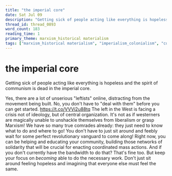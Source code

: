 ```yaml
---
title: "the imperial core"
date: Sat Jul 09
description: "Getting sick of people acting like everything is hopeless and the spirit of communism is dead in the imperial core."
thread_id: thread_0893
word_count: 183
reading_time: 1
primary_theme: marxism_historical materialism
tags: ["marxism_historical materialism", "imperialism_colonialism", "cultural criticism", "organizational theory"]
---
```


# the imperial core

Getting sick of people acting like everything is hopeless and the spirit of communism is dead in the imperial core.

Yes, there are a lot of unserious "leftists" online, distracting from the movement being built. No, you don't have to "deal with them" before you can get started. https://t.co/VVVi2u88tq The left in the West is facing a crisis not of ideology, but of central organization. It's not as if westerners are magically unable to unshackle themselves from liberalism or grasp Marxism! We have so many true comrades already: they just need to know what to do and where to go! You don't have to just sit around and feebly wait for some perfect revolutionary vanguard to come along! Right now, you can be helping and educating your community, building those networks of solidarity that will be crucial for enacting coordinated mass actions. And if you don't currently have the bandwidth to do that? That's fine too. But keep your focus on *becoming* able to do the necessary work. Don't just sit around feeling hopeless and imagining that everyone else must feel the same.
